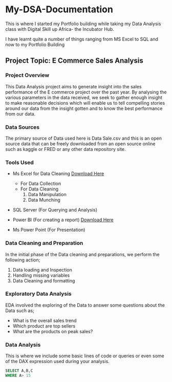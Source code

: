 # My-DSA-Documentation

This is where I started my Portfolio building while taking my Data Analysis class with Digital Skill up Africa- the Incubator Hub.

I have learnt quite a number of things ranging from MS Excel to SQL and now to my Portfolio Building

## Project Topic: E Commerce Sales Analysis

### Project Overview
This Data Analysis project aims to generate insight into the sales performance of the E commerce project over the past year. By analysing the various parameters in the data received, we seek to gather enough insight to make reasonable decisions which will enable us to tell compelling stories around our data from the insight gotten and to know the best performance from our data.

### Data Sources
The primary source of Data used here is Data Sale.csv and this is an open source data that can be freely downloaded from an open source online such as kaggle or FRED or any other data repository site.

### Tools Used
- Ms Excel for Data Cleaning [Download Here](https://www.microsoft.com)
   - For Data Collection
   - For Data Cleaning
     1. Data Manipulation
     2. Data Munching
   
- SQL Server (For Querying and Analysis)
- Power BI (For creating a report) [Download Here](https://www.microsoft.com/en-us/download/details.aspx?id=58494)
- Ms Power Point (For Presentation)

### Data Cleaning and Preparation

In the initial phase of the Data cleaning and preparations, we perform the following action;
1. Data loading and Inspection
2. Handling missing variables
3. Data Cleaning and formatting

### Exploratory Data Analysis
EDA involved the exploring of the Data to answer some questions about the Data such as;
- What is the overall sales trend
- Which product are top sellers
- What are the products on peak sales?

### Data Analysis

This is where we include some basic lines of code or queries or even some of the DAX expression used during your analysis.

``` SQL
SELECT A,B,C
WHERE A> 15

```



